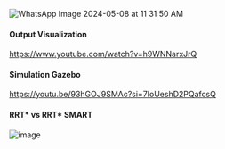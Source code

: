 ![WhatsApp Image 2024-05-08 at 11 31 50 AM](https://github.com/tathya7/RRT-SMART---Enhanced-Path-Planning/assets/105652825/f23e773e-aafb-47dc-9483-e9e9f1e544c4)


#### Output Visualization

https://www.youtube.com/watch?v=h9WNNarxJrQ


#### Simulation Gazebo

https://youtu.be/93hGOJ9SMAc?si=7IoUeshD2PQafcsQ


#### RRT* vs RRT* SMART

![image](https://github.com/tathya7/RRT-SMART---Enhanced-Path-Planning/assets/105652825/178db320-c48b-4e45-a79f-279ff2e430c1)
